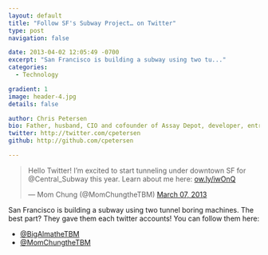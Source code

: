 ```yaml
---
layout: default
title: "Follow SF's Subway Project… on Twitter"
type: post
navigation: false

date: 2013-04-02 12:05:49 -0700
excerpt: "San Francisco is building a subway using two tu..."
categories:
  - Technology

gradient: 1
image: header-4.jpg
details: false

author: Chris Petersen
bio: Father, husband, CIO and cofounder of Assay Depot, developer, entrepreneur and technologist.
twitter: http://twitter.com/cpetersen
github: http://github.com/cpetersen

---
```


<blockquote class="twitter-tweet"><p>Hello Twitter! I’m excited to start tunneling under downtown SF for @Central_Subway this year. Learn about me here: <a href="http://t.co/zB4gFQ85lg" title="http://ow.ly/iwOnQ">ow.ly/iwOnQ</a></p>&mdash; Mom Chung (@MomChungtheTBM) <a href="https://twitter.com/MomChungtheTBM/status/309781295175712768">March 07, 2013</a></blockquote>
<script async src="//platform.twitter.com/widgets.js" charset="utf-8"></script>

San Francisco is building a subway using two tunnel boring machines. The best part? They gave them each twitter accounts! You can follow them here:

 *  [@BigAlmatheTBM](https://twitter.com/BigAlmatheTBM) 
 *  [@MomChungtheTBM](https://twitter.com/MomChungtheTBM) 

 
